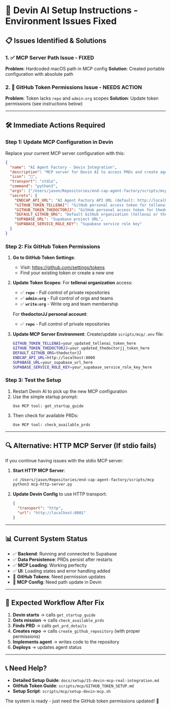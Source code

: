 # 🚀 Devin AI Setup Instructions - Environment Issues Fixed

## 📋 **Issues Identified & Solutions**

### 1. ✅ **MCP Server Path Issue - FIXED**
**Problem**: Hardcoded macOS path in MCP config
**Solution**: Created portable configuration with absolute path

### 2. 🔧 **GitHub Token Permissions Issue - NEEDS ACTION**
**Problem**: Token lacks `repo` and `admin:org` scopes
**Solution**: Update token permissions (see instructions below)

---

## 🛠️ **Immediate Actions Required**

### **Step 1: Update MCP Configuration in Devin**
Replace your current MCP server configuration with this:

```json
{
  "name": "AI Agent Factory - Devin Integration",
  "description": "MCP server for Devin AI to access PRDs and create agents in the AI Agent Factory platform",
  "icon": "🤖",
  "transport": "stdio",
  "command": "python3",
  "args": ["/Users/jason/Repositories/end-cap-agent-factory/scripts/mcp/devin-mcp-server.py"],
  "secrets": {
    "ENDCAP_API_URL": "AI Agent Factory API URL (default: http://localhost:8000)",
    "GITHUB_TOKEN_TELLENAI": "GitHub personal access token for tellenai organization",
    "GITHUB_TOKEN_THEDOCTORJJ": "GitHub personal access token for thedoctorJJ organization", 
    "DEFAULT_GITHUB_ORG": "Default GitHub organization (tellenai or thedoctorJJ)",
    "SUPABASE_URL": "Supabase project URL",
    "SUPABASE_SERVICE_ROLE_KEY": "Supabase service role key"
  }
}
```

### **Step 2: Fix GitHub Token Permissions**

1. **Go to GitHub Token Settings**:
   - Visit: https://github.com/settings/tokens
   - Find your existing token or create a new one

2. **Update Token Scopes**:
   For **tellenai organization** access:
   - ✅ **`repo`** - Full control of private repositories
   - ✅ **`admin:org`** - Full control of orgs and teams
   - ✅ **`write:org`** - Write org and team membership

   For **thedoctorJJ personal account**:
   - ✅ **`repo`** - Full control of private repositories

3. **Update MCP Server Environment**:
   Create/update `scripts/mcp/.env` file:
   ```bash
   GITHUB_TOKEN_TELLENAI=your_updated_tellenai_token_here
   GITHUB_TOKEN_THEDOCTORJJ=your_updated_thedoctorjj_token_here
   DEFAULT_GITHUB_ORG=thedoctorJJ
   ENDCAP_API_URL=http://localhost:8000
   SUPABASE_URL=your_supabase_url_here
   SUPABASE_SERVICE_ROLE_KEY=your_supabase_service_role_key_here
   ```

### **Step 3: Test the Setup**
1. Restart Devin AI to pick up the new MCP configuration
2. Use the simple startup prompt:
   ```
   Use MCP tool: get_startup_guide
   ```
3. Then check for available PRDs:
   ```
   Use MCP tool: check_available_prds
   ```

---

## 🔍 **Alternative: HTTP MCP Server (If stdio fails)**

If you continue having issues with the stdio MCP server:

1. **Start HTTP MCP Server**:
   ```bash
   cd /Users/jason/Repositories/end-cap-agent-factory/scripts/mcp
   python3 mcp-http-server.py
   ```

2. **Update Devin Config** to use HTTP transport:
   ```json
   {
     "transport": "http",
     "url": "http://localhost:8001"
   }
   ```

---

## 📊 **Current System Status**

- ✅ **Backend**: Running and connected to Supabase
- ✅ **Data Persistence**: PRDs persist after restarts
- ✅ **MCP Loading**: Working perfectly
- ✅ **UI**: Loading states and error handling added
- 🔧 **GitHub Tokens**: Need permission updates
- 🔧 **MCP Config**: Need path update in Devin

---

## 🎯 **Expected Workflow After Fix**

1. **Devin starts** → calls `get_startup_guide`
2. **Gets mission** → calls `check_available_prds`
3. **Finds PRD** → calls `get_prd_details`
4. **Creates repo** → calls `create_github_repository` (with proper permissions)
5. **Implements agent** → writes code to the repository
6. **Deploys** → updates agent status

---

## 📞 **Need Help?**

- **Detailed Setup Guide**: `docs/setup/15-devin-mcp-real-integration.md`
- **GitHub Token Guide**: `scripts/mcp/GITHUB_TOKEN_SETUP.md`
- **Setup Script**: `scripts/mcp/setup-devin-mcp.sh`

The system is ready - just need the GitHub token permissions updated! 🚀
